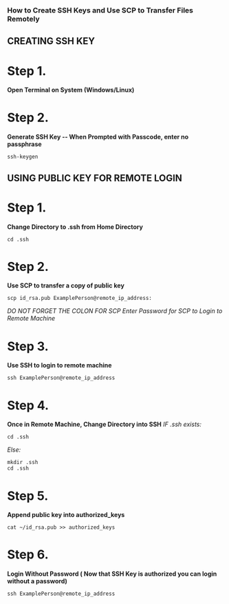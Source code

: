 ### How to Create SSH Keys and Use SCP to Transfer Files Remotely

## CREATING SSH KEY

# Step 1.

**Open Terminal on System (Windows/Linux)**

# Step 2.

**Generate SSH Key -- When Prompted with Passcode, enter no passphrase**

    ssh-keygen

## USING PUBLIC KEY FOR REMOTE LOGIN

# Step 1.

**Change Directory to .ssh from Home Directory**

    cd .ssh

# Step 2.

**Use SCP to transfer a copy of public key**

    scp id_rsa.pub ExamplePerson@remote_ip_address:

_DO NOT FORGET THE COLON FOR SCP_
_Enter Password for SCP to Login to Remote Machine_

# Step 3.

**Use SSH to login to remote machine**

    ssh ExamplePerson@remote_ip_address

# Step 4.

**Once in Remote Machine, Change Directory into SSH**
_IF .ssh exists:_

    cd .ssh

_Else:_

    mkdir .ssh
    cd .ssh

# Step 5.

**Append public key into authorized_keys**

    cat ~/id_rsa.pub >> authorized_keys

# Step 6.

**Login Without Password ( Now that SSH Key is authorized you can login without a password)**

    ssh ExamplePerson@remote_ip_address

